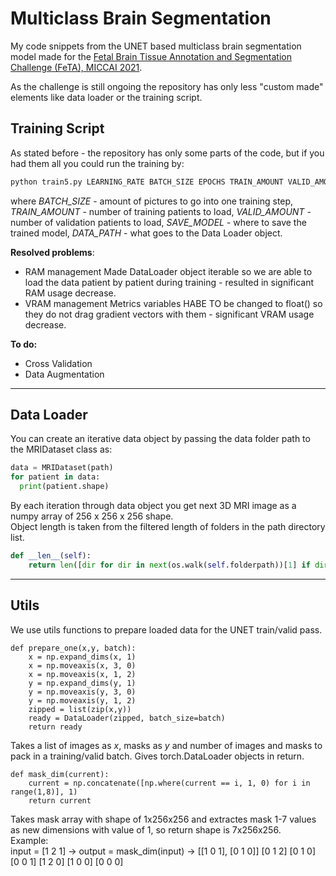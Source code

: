# Multiclass Brain Segmentation
My code snippets from the UNET based multiclass brain segmentation model made for the <a href="https://feta-2021.grand-challenge.org/">Fetal Brain Tissue Annotation and Segmentation Challenge (FeTA), MICCAI 2021</a>.

As the challenge is still ongoing the repository has only less "custom made" elements like data loader or the training script.

## Training Script
As stated before - the repository has only some parts of the code, but if you had them all you could run the training by:
```python
python train5.py LEARNING_RATE BATCH_SIZE EPOCHS TRAIN_AMOUNT VALID_AMOUNT SAVE_MODEL_NAME DATA_PATH
```
where _BATCH_SIZE_ - amount of pictures to go into one training step, _TRAIN_AMOUNT_ - number of training patients to load, _VALID_AMOUNT_ - number of validation patients to load, _SAVE_MODEL_ - where to save the trained model, _DATA_PATH_ - what goes to the Data Loader object.

**Resolved problems**:
- RAM management
Made DataLoader object iterable so we are able to load the data patient by patient during training - resulted in significant RAM usage decrease.
- VRAM management
Metrics variables HABE TO be changed to float() so they do not drag gradient vectors with them - significant VRAM usage decrease.

**To do:**  
- Cross Validation
- Data Augmentation
----
## Data Loader
You can create an iterative data object by passing the data folder path to the MRIDataset class as:
```python
data = MRIDataset(path)
for patient in data:
  print(patient.shape)
```
By each iteration through data object you get next 3D MRI image as a numpy array of 256 x 256 x 256 shape.  
Object length is taken from the filtered length of folders in the path directory list.  
```python
def __len__(self):
    return len([dir for dir in next(os.walk(self.folderpath))[1] if dir.startswith('sub')])
```
----
## Utils
We use utils functions to prepare loaded data for the UNET train/valid pass.
```
def prepare_one(x,y, batch):
    x = np.expand_dims(x, 1)
    x = np.moveaxis(x, 3, 0)
    x = np.moveaxis(x, 1, 2)
    y = np.expand_dims(y, 1)
    y = np.moveaxis(y, 3, 0)
    y = np.moveaxis(y, 1, 2)
    zipped = list(zip(x,y))
    ready = DataLoader(zipped, batch_size=batch)
    return ready
```
Takes a list of images as _x_, masks as _y_ and number of images and masks to pack in a training/valid batch. Gives torch.DataLoader objects in return.  
```
def mask_dim(current):
    current = np.concatenate([np.where(current == i, 1, 0) for i in range(1,8)], 1)
    return current
```
Takes mask array with shape of 1x256x256 and extractes mask 1-7 values as new dimensions with value of 1, so return shape is 7x256x256.  
Example:  
input = [1 2 1] -> output = mask_dim(input) -> [[1 0 1], [0 1 0]]
        [0 1 2]                                 [0 1 0]  [0 0 1]
        [1 2 0]                                 [1 0 0]  [0 0 0]
